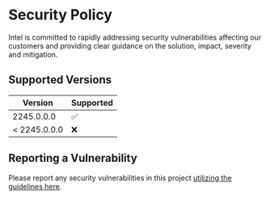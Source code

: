 # Security Policy

Intel is committed to rapidly addressing security vulnerabilities affecting our customers and providing clear guidance on the solution, impact, severity and mitigation.

## Supported Versions

| Version      | Supported          |
| ------------ | ------------------ |
| 2245.0.0.0   | :white_check_mark: |
| < 2245.0.0.0 | :x:                |

## Reporting a Vulnerability

Please report any security vulnerabilities in this project [utilizing the guidelines here](https://www.intel.com/content/www/us/en/security-center/vulnerability-handling-guidelines.html).
